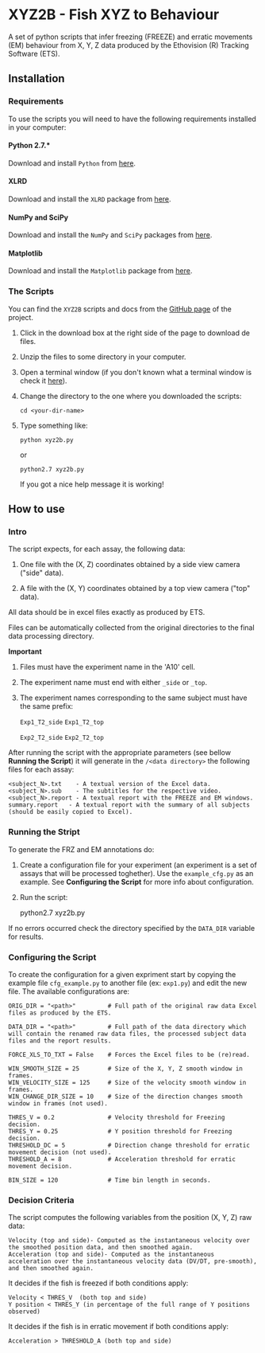 # XYZ2B - Fish XYZ to Behaviour

A set of python scripts that infer freezing (FREEZE) and erratic movements (EM) behaviour from X, Y, Z data produced by the Ethovision (R) Tracking Software (ETS).

## Installation

### Requirements

To use the scripts you will need to have the following requirements installed in your computer:

#### Python 2.7.*

Download and install `Python` from [here](https://www.python.org/download/).

#### XLRD

Download and install the `XLRD` package from [here](https://pypi.python.org/pypi/xlrd/0.7.9).

#### NumPy and SciPy

Download and install the `NumPy` and `SciPy` packages from [here](http://www.scipy.org/scipylib/download.html).

#### Matplotlib

Download and install the `Matplotlib` package from [here](http://matplotlib.org/downloads.html).


### The Scripts

You can find the `XYZ2B` scripts and docs from the [GitHub page]() of the project.

1. Click in the download box at the right side of the page to download de files.

2. Unzip the files to some directory in your computer.

3. Open a terminal window (if you don't known what a terminal window is check it [here](http://www.makeuseof.com/tag/a-beginners-guide-to-the-windows-command-line/)).

4. Change the directory to the one where you downloaded the scripts:

    `cd <your-dir-name>`

5. Type something like:

    `python xyz2b.py`
    
    or
    
    `python2.7 xyz2b.py`
    
    If you got a nice help message it is working!


## How to use


### Intro

The script expects, for each assay, the following data:

1. One file with the (X, Z) coordinates obtained by a side view camera ("side" data).

2. A file with the (X, Y) coordinates obtained by a top view camera ("top" data).

All data should be in excel files exactly as produced by ETS.

Files can be automatically collected from the original directories to the final data processing directory.

**Important**

1. Files must have the experiment name in the 'A10' cell.

2. The experiment name must end with either `_side` or `_top`.

3. The experiment names corresponding to the same subject must have the same prefix:

    `Exp1_T2_side`
    `Exp1_T2_top`

    `Exp2_T2_side`
    `Exp2_T2_top`
     

After running the script with the appropriate parameters (see bellow __Running the Script__) it will generate in the `/<data directory>` the following files for each assay:

    <subject_N>.txt    - A textual version of the Excel data.
    <subject_N>.sub    - The subtitles for the respective video.
    <subject_N>.report - A textual report with the FREEZE and EM windows.
    summary.report   - A textual report with the summary of all subjects (should be easily copied to Excel).


### Running the Stript

To generate the FRZ and EM annotations do:

1) Create a configuration file for your experiment (an experiment is a set of assays that will be processed toghether). Use the `example_cfg.py` as an example. See __Configuring the Script__ for more info about configuration.

2) Run the script:

    python2.7 xyz2b.py <config file>

If no errors occurred check the directory specified by the `DATA_DIR` variable for results.


### Configuring the Script

To create the configuration for a given expriment start by copying the example file `cfg_example.py` to another file (ex: `exp1.py`) and edit the new file. The available configurations are:

    ORIG_DIR = "<path>"         # Full path of the original raw data Excel files as produced by the ETS.

    DATA_DIR = "<path>"         # Full path of the data directory which will contain the renamed raw data files, the processed subject data files and the report results.

    FORCE_XLS_TO_TXT = False    # Forces the Excel files to be (re)read.

    WIN_SMOOTH_SIZE = 25        # Size of the X, Y, Z smooth window in frames.
    WIN_VELOCITY_SIZE = 125     # Size of the velocity smooth window in frames.
    WIN_CHANGE_DIR_SIZE = 10    # Size of the direction changes smooth window in frames (not used).

    THRES_V = 0.2               # Velocity threshold for Freezing decision.
    THRES_Y = 0.25              # Y position threshold for Freezing decision.
    THRESHOLD_DC = 5            # Direction change threshold for erratic movement decision (not used).
    THRESHOLD_A = 8             # Acceleration threshold for erratic movement decision.

    BIN_SIZE = 120              # Time bin length in seconds.


### Decision Criteria

The script computes the following variables from the position (X, Y, Z) raw data:

    Velocity (top and side)- Computed as the instantaneous velocity over the smoothed position data, and then smoothed again.
    Acceleration (top and side)- Computed as the instantaneous acceleration over the instantaneous velocity data (DV/DT, pre-smooth), and then smoothed again.

It decides if the fish is freezed if both conditions apply:

    Velocity < THRES_V  (both top and side)
    Y position < THRES_Y (in percentage of the full range of Y positions observed)

It decides if the fish is in erratic movement if both conditions apply:

    Acceleration > THRESHOLD_A (both top and side)

